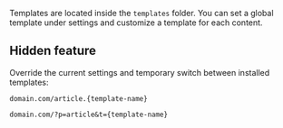 Templates are located inside the `templates` folder. You can set a global template under settings and customize a template for each content.


Hidden feature
--------------

Override the current settings and temporary switch between installed templates:

```
domain.com/article.{template-name}
```

```
domain.com/?p=article&t={template-name}
```